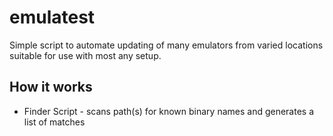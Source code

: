 # emulatest

Simple script to automate updating of many emulators from varied locations suitable for use with most any setup.

## How it works

* Finder Script - scans path(s) for known binary names and generates a list of matches
